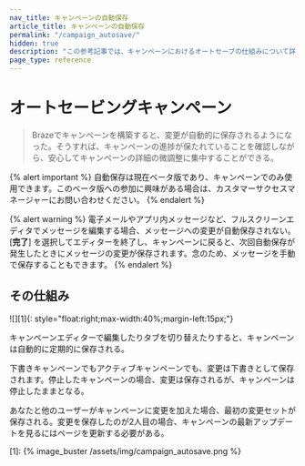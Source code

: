```yaml
---
nav_title: キャンペーンの自動保存
article_title: キャンペーンの自動保存
permalink: "/campaign_autosave/"
hidden: true
description: "この参考記事では、キャンペーンにおけるオートセーブの仕組みについて詳しく解説している。"
page_type: reference
---
```


# オートセービングキャンペーン

> Brazeでキャンペーンを構築すると、変更が自動的に保存されるようになった。そうすれば、キャンペーンの進捗が保たれていることを確認しながら、安心してキャンペーンの詳細の微調整に集中することができる。

{% alert important %}
自動保存は現在ベータ版であり、キャンペーンでのみ使用できます。このベータ版への参加に興味がある場合は、カスタマーサクセスマネージャーにお問い合わせください。
{% endalert %}

{% alert warning %}
電子メールやアプリ内メッセージなど、フルスクリーンエディタでメッセージを編集する場合、メッセージへの変更が自動保存されない。[**完了**] を選択してエディターを終了し、キャンペーンに戻ると、次回自動保存が発生したときにメッセージの変更が保存されます。念のため、メッセージを手動で保存することもできます。
{% endalert %}

## その仕組み

![][1]{: style="float:right;max-width:40%;margin-left:15px;"}

キャンペーンエディターで編集したりタブを切り替えたりすると、キャンペーンは自動的に定期的に保存される。

下書きキャンペーンでもアクティブキャンペーンでも、変更は下書きとして保存されます。停止したキャンペーンの場合、変更は保存されるが、キャンペーンは停止したままとなる。

あなたと他のユーザーがキャンペーンに変更を加えた場合、最初の変更セットが保存される。変更を保存したのが2人目の場合、キャンペーンの最新アップデートを見るにはページを更新する必要がある。

[1]: {% image_buster /assets/img/campaign_autosave.png %}
